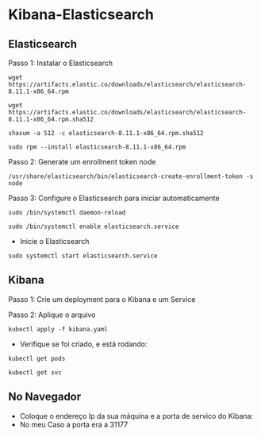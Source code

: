 # Kibana-Elasticsearch

## Elasticsearch

Passo 1: Instalar o Elasticsearch

```
wget https://artifacts.elastic.co/downloads/elasticsearch/elasticsearch-8.11.1-x86_64.rpm
```

```
wget https://artifacts.elastic.co/downloads/elasticsearch/elasticsearch-8.11.1-x86_64.rpm.sha512
```

```
shasum -a 512 -c elasticsearch-8.11.1-x86_64.rpm.sha512 
```

```
sudo rpm --install elasticsearch-8.11.1-x86_64.rpm
```

Passo 2: Generate um enrollment token node

```
/usr/share/elasticsearch/bin/elasticsearch-create-enrollment-token -s node
```

Passo 3: Configure o Elasticsearch para iniciar automaticamente

```
sudo /bin/systemctl daemon-reload
```
```
sudo /bin/systemctl enable elasticsearch.service
```

- Inicie o Elasticsearch

```
sudo systemctl start elasticsearch.service
```

## Kibana

Passo 1: Crie um deployment para o Kibana e um Service

Passo 2: Aplique o arquivo

```
kubectl apply -f kibana.yaml
```

- Verifique se foi criado, e está rodando:

```
kubectl get pods
```
```
kubectl get svc
```

## No Navegador

- Coloque o endereço Ip da sua máquina e a porta de servico do Kibana:
- No meu Caso a porta era a 31177

